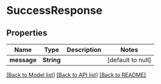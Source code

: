 # SuccessResponse
## Properties

| Name | Type | Description | Notes |
|------------ | ------------- | ------------- | -------------|
| **message** | **String** |  | [default to null] |

[[Back to Model list]](../README.md#documentation-for-models) [[Back to API list]](../README.md#documentation-for-api-endpoints) [[Back to README]](../README.md)

